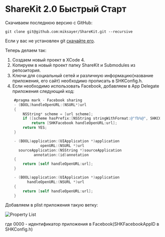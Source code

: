    
ShareKit 2.0 Быстрый Старт
==========================


Скачиваем последнюю версию с GitHub:

	git clone git@github.com:miksayer/ShareKit.git --recursive

Если у вас не установлен git [скачайте его](http://code.google.com/p/git-osx-installer/).

Теперь делаем так:
	
1. Cоздаем новый проект в XCode 4. 
2. Копируем в новый проект папку ShareKit и Submodules из репозитория. 
3. Ключи для социальный сетей и различную информацию(название приложения, его сайт) необходимо прописать в SHKConfig.h. 
4. Если необходимо использовать Facebook, добавляем в App Delegate приложения следующий код:
```objective-c
	#pragma mark - Facebook sharing
	- (BOOL)handleOpenURL:(NSURL*)url
	{
		NSString* scheme = [url scheme];
    	if ([scheme hasPrefix:[NSString stringWithFormat:@"fb%@", SHKCONFIG(facebookAppId)]])
       		return [SHKFacebook handleOpenURL:url];
    	return YES;
	}

	- (BOOL)application:(UIApplication *)application 
	            openURL:(NSURL *)url 
	  sourceApplication:(NSString *)sourceApplication 
	         annotation:(id)annotation 
	{
	    return [self handleOpenURL:url];
	}

	- (BOOL)application:(UIApplication *)application 
	      handleOpenURL:(NSURL *)url 
	{
	    return [self handleOpenURL:url];  
	}
```
Добавляем в plist приложения такую ветку:

![Property List][1]

где 0000 - идентификатор приложения в Facebook(SHKFacebookAppID в SHKConfig.h)


  [1]: https://github.com/miksayer/ShareKit/raw/master/Images/plist.png